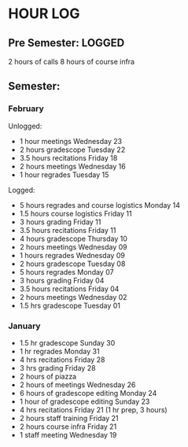 # HOUR LOG

## Pre Semester: LOGGED
2 hours of calls
8 hours of course infra

## Semester:
### February
Unlogged:

* 1 hour     meetings                       Wednesday 23
* 2 hours    gradescope                     Tuesday 22
* 3.5 hours  recitations                    Friday 18
* 2 hours    meetings                       Wednesday 16
* 1 hour     regrades                       Tuesday 15

Logged:

* 5 hours    regrades and course logistics  Monday 14
* 1.5 hours  course logistics               Friday 11
* 3 hours    grading                        Friday 11
* 3.5 hours  recitations                    Friday 11
* 4 hours    gradescope                     Thursday 10
* 2 hours    meetings                       Wednesday 09
* 1 hours    regrades                       Wednesday 09
* 2 hours    gradescope                     Tuesday 08
* 5 hours    regrades                       Monday 07
* 3 hours    grading                        Friday 04
* 3.5 hours  recitations                    Friday 04
* 2 hours    meetings                       Wednesday 02
* 1.5 hrs    gradescope                     Tuesday 01

### January

* 1.5 hr gradescope Sunday 30
* 1 hr regrades Monday 31
* 4 hrs recitations Friday 28
* 3 hrs grading Friday 28
* 2 hours of piazza 
* 2 hours of meetings Wednesday 26 
* 6 hours of gradescope editing Monday 24
* 1 hour of gradescope editing Sunday 23
* 4 hrs recitations Friday 21 (1 hr prep, 3 hours)
* 2 hours staff training Friday 21
* 2 hours course infra Friday 21
* 1 staff meeting Wednesday 19
